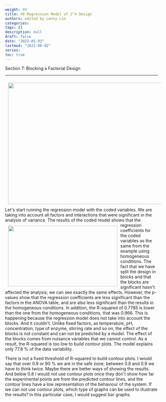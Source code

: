 ```yaml
---
weight: 49
title: 49 Regression Model of 2^4 Design
authors: edited by Lenny Lin
categories: 
tags: []
description: null
draft: false
date: "2022-01-03"
lastmod: "2022-08-02"
series: 
toc: true
---
```

Section 7: Blocking a Factorial Design

<!--more-->
---

<img width ="720" height= "400" src = "/docs/images/Screenshot 2022-08-04 221740.png" style ="float: left" HSPACE="10" VSPACE="10"/>
Let's start running the regression model with the coded variables. We are taking into account all factors and interactions that were significant in the analysis of variance. 
<img width ="360" height= "200" src = "/docs/images/Screenshot 2022-08-04 221950.png" style ="float: left" HSPACE="10" VSPACE="10"/>
The results of the coded model shows that the regression coefficients for the coded variables as the same from the example using homogeneous conditions. The fact that we have split the design in blocks and that the blocks are significant hasn't affected the analysis; we can see exactly the same effects. However, the p-values show that the regression coefficients are less significant than the factors in the ANOVA table, and are also less significant than the results in the homogeneous conditions. In addition, the R-squared of 0.7785 is lower than the one from the homogeneous conditions, that was 0.966. This is happening because the regression model does not take into account the blocks. And it couldn't. Unlike fixed factors, as temperature, pH, concentration, type of enzyme, stirring rate and so on, the effect of the blocks is not constant and can not be predicted by a model. The effect of the blocks comes from nuisance variables that we cannot control. As a result, the R-squared is too low to build contour plots. The model explains only 77.8 % of the data variability.   

There is not a fixed threshold of R-squared to build contour plots. I would say that over 0.9 or 90 % we are in the safe zone; between 0.8 and 0.9 we have to think twice. Maybe there are better ways of showing the results. And below 0.8 I would not use contour plots once they don't show how far the experimental points are from the predicted contour lines, and the contour lines have a low representation of the behaviour of the system. If we can not use contour plots, which type of graphs can be used to illustrate the results? In this particular case, I would suggest bar graphs. 

